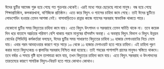 ঈদের ছুটির আমেজ শুরু হয়ে গেছে গত শুক্রবার থেকেই। এরই মধ্যে শহর ছেড়েছে লাখো মানুষ। বন্ধ হয়ে গেছে শিক্ষাপ্রতিষ্ঠান, কলকারখানা, বাণিজ্যিক প্রতিষ্ঠান। এতে করে বিদ্যুৎ ও গ্যাসের চাহিদা কমে গেছে। তাই ঈদের ছুটিতে লোডশেডিং হওয়ার তেমন আশঙ্কা নেই। বাসাবাড়িতেও রান্নার কাজে গ্যাসের সরবরাহ স্বাভাবিক থাকতে পারে।

যেকোনো ছুটির সময় বিদ্যুতের চাহিদা কমে যায়। এতে বিদ্যুৎ উৎপাদন ও সরবরাহে তেমন ঘাটতি থাকে না। তবে কয়েক দিন ধরে বাতাসে আর্দ্রতার পরিমাণ বেশি থাকায় গরমে মানুষের হাঁসফাঁস অবস্থা। এ অবস্থায় বিদ্যুৎ বিভাগ ও বিদ্যুৎ উন্নয়ন বোর্ডের (পিডিবি) কর্মকর্তারা বলছেন, ঈদের ছুটির সময় সাধারণত বিদ্যুতের চাহিদা ১০ হাজার মেগাওয়াটের নিচে নেমে যায়। এবার গরম আবহাওয়ার কারণে গড়ে সাড়ে ১০ থেকে ১১ হাজার মেগাওয়াট হতে পারে চাহিদা। এই চাহিদা পূরণ করার মতো বিদ্যুৎকেন্দ্র ও জ্বালানির সরবরাহ নিশ্চিত করা হয়েছে। তাই শহরের পাশাপাশি গ্রামের মানুষও স্বস্তিতে থাকবে। তবে বর্ষার এ সময়ে বৃষ্টি হলে তাপমাত্রা কমে যায়, তখন বিদ্যুতের চাহিদা কমে যায়। এতে বিদ্যুৎ সরবরাহ ও উৎপাদনের তারতম্যের কারণে সাময়িক বিদ্যুৎ–বিভ্রাট হতে পারে কোথাও কোথাও।
